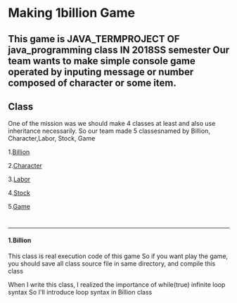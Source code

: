 # Making 1billion Game
This game is JAVA_TERMPROJECT OF java_programming class IN 2018SS semester
Our team wants to make simple console game operated by inputing message or number composed of character or some item.
-----
## Class 
One of the mission was we should make 4 classes at least and also use inheritance necessarily. So our team made 5 classesnamed by Billion, Character,Labor, Stock, Game 

1.[Billion](####1.billion)

2.[Character](####2.character)

3.[Labor](####3.Labor)

4.[Stock](####4.Stock)

5.[Game](####5.Game)
#
-----

#### 1.Billion
This class is real execution code of this game
So if you want play the game, you should save all class source file in same directory, and compile this class

When I write this class, I realized the importance of while(true) infinite loop syntax
So I'll introduce loop syntax in Billion class
